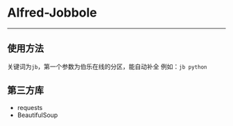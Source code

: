# Alfred-Jobbole

---- 

## 使用方法
关键词为`jb`，第一个参数为伯乐在线的分区，能自动补全
例如：`jb python`

## 第三方库
- requests
- BeautifulSoup
